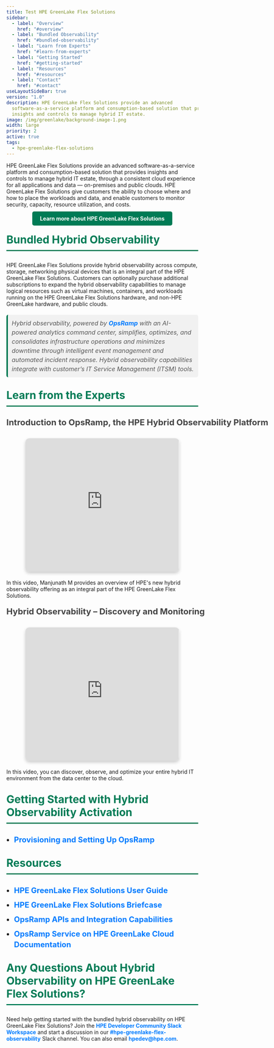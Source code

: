 ```yaml
---
title: Test HPE GreenLake Flex Solutions
sidebar:
  - label: "Overview"
    href: "#overview"
  - label: "Bundled Observability"
    href: "#bundled-observability"
  - label: "Learn from Experts"
    href: "#learn-from-experts"
  - label: "Getting Started"
    href: "#getting-started"
  - label: "Resources"
    href: "#resources"
  - label: "Contact"
    href: "#contact"
useLayoutSideBar: true
version: "1.0"
description: HPE GreenLake Flex Solutions provide an advanced
  software-as-a-service platform and consumption-based solution that provides
  insights and controls to manage hybrid IT estate.
image: /img/greenlake/background-image-1.png
width: large
priority: 2
active: true
tags:
  - hpe-greenlake-flex-solutions
---
```

<style>
li {
   font-size: 20px;
   line-height: 28px;
   margin-bottom: 10px;
}
h3 {
   color: #007B55;
   font-size: 28px;
   margin-top: 30px;
   border-bottom: 3px solid #007B55;
   padding-bottom: 10px;
}
h4 {
   color: #444;
   font-size: 22px;
   margin-top: 20px;
   font-weight: bold;
   white-space: nowrap;
}
a {
   color: #007BFF;
   text-decoration: none;
   font-weight: bold;
}
a:hover {
   text-decoration: underline;
}
blockquote {
   font-style: italic;
   color: #555;
   border-left: 4px solid #007B55;
   padding-left: 15px;
   margin: 20px 0;
   background-color: #f1f1f1;
   padding: 10px;
   border-radius: 5px;
   font-size: 16px;
   line-height: 24px;
}
.button {
   display: inline-block;
   background-color: #007B55;
   color: white;
   padding: 12px 24px;
   border-radius: 5px;
   text-decoration: none;
   font-size: 16px;
   font-weight: bold;
   transition: background-color 0.3s ease;
}
.button:hover {
   background-color: #005a3c;
}
.image-container {
   text-align: center;
   margin: 20px 0;
}
.video-container {
   position: relative;
   text-align: center;
   margin: 20px 0;
   max-width: 800px;
   margin-left: auto;
   margin-right: auto;
}
.video-container iframe {
   border-radius: 10px;
   box-shadow: 0 4px 8px rgba(0, 0, 0, 0.2);
   width: 80%;
   height: 350px;
}
ul {
   padding-left: 20px;
}
</style>

<div class="container">
  <p id ="overview">HPE GreenLake Flex Solutions provide an advanced software-as-a-service platform and consumption-based solution that provides insights and controls to manage hybrid IT estate, through a consistent cloud experience for all applications and data — on-premises and public clouds. HPE GreenLake Flex Solutions give customers the ability to choose where and how to place the workloads and data, and enable customers to monitor security, capacity, resource utilization, and costs.</p>

<div style="text-align: center; margin: 20px 0;">
  <a href="https://www.hpe.com/us/en/hpe-greenlake-flex-solutions.html" style="background-color: #007B55; color: white; padding: 10px 20px; border-radius: 5px; text-decoration: none;">Learn more about HPE GreenLake Flex Solutions</a>
</div>

  <h3 id="bundled-observability">Bundled Hybrid Observability</h3>
  <p>HPE GreenLake Flex Solutions provide hybrid observability across compute, storage, networking physical devices that is an integral part of the HPE GreenLake Flex Solutions. Customers can optionally purchase additional subscriptions to expand the hybrid observability capabilities to manage logical resources such as virtual machines, containers, and workloads running on the HPE GreenLake Flex Solutions hardware, and non-HPE GreenLake hardware, and public clouds.</p>

  <blockquote>
    Hybrid observability, powered by <a href="https://www.hpe.com/us/en/opsramp.html">OpsRamp</a> with an AI-powered analytics command center, simplifies, optimizes, and consolidates infrastructure operations and minimizes downtime through intelligent event management and automated incident response. Hybrid observability capabilities integrate with customer’s IT Service Management (ITSM) tools.
  </blockquote>

  <h3 id="learn-from-experts">Learn from the Experts</h3>

  <h4>Introduction to OpsRamp, the HPE Hybrid Observability Platform</h4>
  <div class="video-container">
    <iframe src="https://www.youtube.com/embed/3Jp4MbsNydM" frameborder="0" allow="accelerometer; autoplay; clipboard-write; encrypted-media; gyroscope; picture-in-picture" allowfullscreen></iframe>
  </div>
  <p>In this video, Manjunath M provides an overview of HPE's new hybrid observability offering as an integral part of the HPE GreenLake Flex Solutions.</p>

  <h4>Hybrid Observability – Discovery and Monitoring</h4>
  <div class="video-container">
    <iframe src="https://www.youtube.com/embed/OL_NxwHUIIw" frameborder="0" allow="accelerometer; autoplay; clipboard-write; encrypted-media; gyroscope; picture-in-picture" allowfullscreen></iframe>
  </div>
  <p>In this video, you can discover, observe, and optimize your entire hybrid IT environment from the data center to the cloud.</p>

  <h3 id="getting-started">Getting Started with Hybrid Observability Activation</h3>
  <ul>
    <li><a href="https://support.hpe.com/hpesc/public/docDisplay?docId=a00120892en_us&page=GUID-9EDAAB42-9182-488D-A06F-6E8CB4BFAB60.html&docLocale=en_US">Provisioning and Setting Up OpsRamp</a></li>
  </ul>

  <h3 id="resources">Resources</h3>
  <ul>
    <li><a href="https://support.hpe.com/hpesc/public/docDisplay?docId=a00092451en_us">HPE GreenLake Flex Solutions User Guide</a></li>
    <li><a href="https://www.hpe.com/psnow/doc/a50010620enw?jumpid=in_pdfviewer-psnow">HPE GreenLake Flex Solutions Briefcase</a></li>
    <li><a href="https://developer.hpe.com/platform/hpe-opsramp/home/">OpsRamp APIs and Integration Capabilities</a></li>
    <li><a href="https://glp.docs.opsramp.com/">OpsRamp Service on HPE GreenLake Cloud Documentation</a></li>
  </ul>

  <h3 id="contact">Any Questions About Hybrid Observability on HPE GreenLake Flex Solutions?</h3>
  <p>Need help getting started with the bundled hybrid observability on HPE GreenLake Flex Solutions? Join the <a href="https://developer.hpe.com/slack-signup/">HPE Developer Community Slack Workspace</a> and start a discussion in our <a href="https://hpedev.slack.com/archives/C08K4GV7YN5">#hpe-greenlake-flex-observability</a> Slack channel. You can also email <a href="mailto:hpedev@hpe.com">hpedev@hpe.com</a>.</p>
</div>